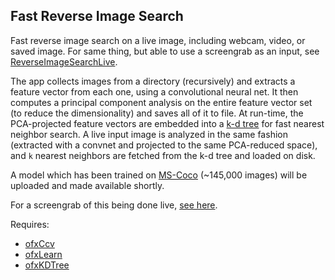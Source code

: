 ## Fast Reverse Image Search

Fast reverse image search on a live image, including webcam, video, or saved image. For same thing, but able to use a screengrab as an input, see [ReverseImageSearchLive](https://github.com/ml4a/ml4a-ofx/tree/master/apps/ReverseImageSearchLive).

The app collects images from a directory (recursively) and extracts a feature vector from each one, using a convolutional neural net. It then computes a principal component analysis on the entire feature vector set (to reduce the dimensionality) and saves all of it to file. At run-time, the PCA-projected feature vectors are embedded into a [k-d tree](https://en.wikipedia.org/wiki/K-d_tree) for fast nearest neighbor search. A live input image is analyzed in the same fashion (extracted with a convnet and projected to the same PCA-reduced space), and `k` nearest neighbors are fetched from the k-d tree and loaded on disk. 

A model which has been trained on [MS-Coco](http://mscoco.org/) (~145,000 images) will be uploaded and made available shortly.

For a screengrab of this being done live, [see here](https://twitter.com/ml4a_/status/835874470606798848).

Requires:
 - [ofxCcv](https://github.com/kylemcdonald/ofxCcv)
 - [ofxLearn](https://github.com/genekogan/ofxLearn)
 - [ofxKDTree](https://github.com/genekogan/ofxKDTree)
